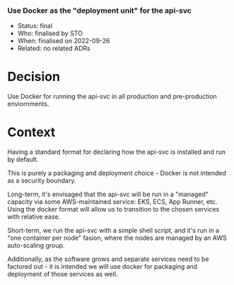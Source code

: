 ### Use Docker as the "deployment unit" for the api-svc 

* Status: final
* Who:  finalised by STO
* When: finalised on 2022-09-26
* Related: no related ADRs


# Decision

Use Docker for running the api-svc in all production and pre-production 
enviornments.


# Context

Having a standard format for declaring how the api-svc is installed and run
by default.

This is purely a packaging and deployment choice - Docker is not intended as a
security boundary.


Long-term, it's envisaged that the api-svc will be run in a "managed" capacity
via some AWS-maintained service: EKS, ECS, App Runner, etc.
Using the docker format will allow us to transition to the chosen services 
with relative ease.

Short-term, we run the api-svc with a simple shell script, and it's run in a 
"one container per node" fasion, where the nodes are managed by an AWS 
auto-scaling group.

Additionally, as the software grows and separate services need to be 
factored out - it is intended we will use docker for packaging and deployment
of those services as well.






